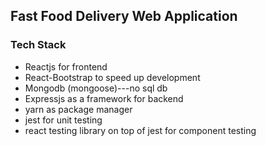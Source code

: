 ## Fast Food Delivery Web Application
### Tech Stack
- Reactjs for frontend
- React-Bootstrap to speed up development
- Mongodb (mongoose)---no sql db
- Expressjs as a framework for backend
- yarn as package manager
- jest for unit testing
- react testing library on top of jest for component testing
